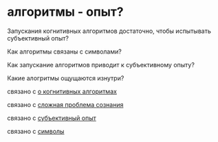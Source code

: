 # алгоритмы - опыт?
Запускания когнитивных алгоритмов достаточно, чтобы испытывать субъективный опыт? 

Как алгоритмы связаны с символами?

Как запускание алгоритмов приводит к субъективному опыту?

Какие алогритмы ощущаются изнутри?

связано с [о когнитивных алгоритмах](%D0%BE%20%D0%BA%D0%BE%D0%B3%D0%BD%D0%B8%D1%82%D0%B8%D0%B2%D0%BD%D1%8B%D1%85%20%D0%B0%D0%BB%D0%B3%D0%BE%D1%80%D0%B8%D1%82%D0%BC%D0%B0%D1%85%20%D0%B8%20%D0%B2%D0%BE%D0%BF%D1%80%D0%BE%D1%81%D0%B0%D1%85)

связано с [сложная проблема сознания](%D1%81%D0%BB%D0%BE%D0%B6%D0%BD%D0%B0%D1%8F%20%D0%BF%D1%80%D0%BE%D0%B1%D0%BB%D0%B5%D0%BC%D0%B0%20%D1%81%D0%BE%D0%B7%D0%BD%D0%B0%D0%BD%D0%B8%D1%8F)

связано с [субъективный опыт](../../%D0%B0%D0%BD%D0%B0%D1%82%D1%82%D0%B0/%D0%BF%D0%BE%D0%BD%D1%8F%D1%82%D0%B8%D1%8F%2C%20%D1%81%D0%B2%D1%8F%D0%B7%D0%B0%D0%BD%D0%BD%D1%8B%D0%B5%20%D1%81%20%D0%AF/%D1%81%D1%83%D0%B1%D1%8A%D0%B5%D0%BA%D1%82%D0%B8%D0%B2%D0%BD%D1%8B%D0%B9%20%D0%BE%D0%BF%D1%8B%D1%82.md)

связано с [символы](../../%D0%B0%D0%BD%D0%B0%D1%82%D1%82%D0%B0/%D0%BF%D0%BE%D0%BD%D1%8F%D1%82%D0%B8%D1%8F%2C%20%D1%81%D0%B2%D1%8F%D0%B7%D0%B0%D0%BD%D0%BD%D1%8B%D0%B5%20%D1%81%20%D0%AF/strange%20loop/%D1%83%D1%81%D1%82%D1%80%D0%BE%D0%B9%D1%81%D1%82%D0%B2%D0%BE%20%D1%81%D0%BE%D0%B7%D0%BD%D0%B0%D0%BD%D0%B8%D1%8F%20%D0%BF%D0%BE%20%D0%A5%D0%BE%D1%84%D1%88%D1%82%D0%B0%D0%B4%D1%82%D0%B5%D1%80%D1%83/%D0%BC%D1%83/%D1%81%D0%B8%D0%BC%D0%B2%D0%BE%D0%BB%D1%8B.md)